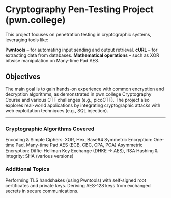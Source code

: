# Cryptography Pen-Testing Project (pwn.college)

This project focuses on penetration testing in cryptographic systems, leveraging tools like:

**Pwntools** – for automating input sending and output retrieval.
**cURL** – for extracting data from databases.
**Mathematical operations** – such as XOR bitwise manipulation on Many-time Pad AES.

## Objectives

The main goal is to gain hands-on experience with common encryption and decryption algorithms, as demonstrated in pwn.college Cryptography Course and various CTF challenges (e.g., picoCTF). The project also explores real-world applications by integrating cryptographic attacks with web exploitation techniques (e.g., SQL injection).

---

### Cryptographic Algorithms Covered

Encoding & Simple Ciphers: XOR, Hex, Base64
Symmetric Encryption: One-time Pad, Many-time Pad AES (ECB, CBC, CPA, POA)
Asymmetric Encryption: Diffie-Hellman Key Exchange (DHKE → AES), RSA
Hashing & Integrity: SHA (various versions)

### Additional Topics

Performing TLS handshakes (using Pwntools) with self-signed root certificates and private keys.
Deriving AES-128 keys from exchanged secrets in secure communications.
